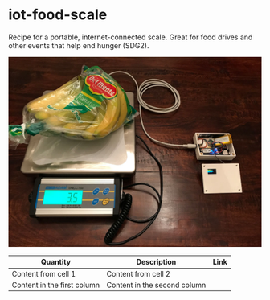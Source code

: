 # iot-food-scale
Recipe for a portable, internet-connected scale. Great for food drives and other events that help end hunger (SDG2).

<img src="/docs/img/iot-food-scale-complete.jpg" />

Quantity | Description | Link
---------| ----------- | ----
Content from cell 1 | Content from cell 2
Content in the first column | Content in the second column